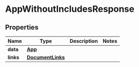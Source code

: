 

# AppWithoutIncludesResponse


## Properties

| Name | Type | Description | Notes |
|------------ | ------------- | ------------- | -------------|
|**data** | [**App**](App.md) |  |  |
|**links** | [**DocumentLinks**](DocumentLinks.md) |  |  |



